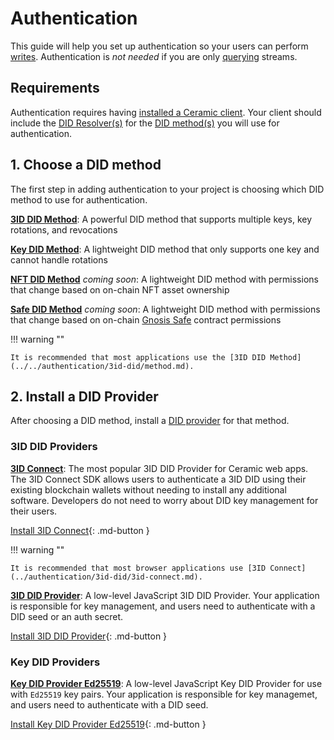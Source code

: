 # Authentication

This guide will help you set up authentication so your users can perform [writes](./writes.md). Authentication is *not needed* if you are only [querying](./queries.md) streams.

## **Requirements**
Authentication requires having [installed a Ceramic client](./installation.md). Your client should include the [DID Resolver(s)](../../learn/glossary.md#did-resolver) for the [DID method(s)](../../learn/glossary.md#did-methods) you will use for authentication.

## **1. Choose a DID method**
The first step in adding authentication to your project is choosing which DID method to use for authentication.

[**3ID DID Method**](../../authentication/3id-did/method.md): A powerful DID method that supports multiple keys, key rotations, and revocations

[**Key DID Method**](../../authentication/key-did/method.md): A lightweight DID method that only supports one key and cannot handle rotations

[**NFT DID Method**](../../authentication/nft-did/method.md) *coming soon*: A lightweight DID method with permissions that change based on on-chain NFT asset ownership

[**Safe DID Method**](../../authentication/safe-did/method.md) *coming soon*: A lightweight DID method with permissions that change based on on-chain [Gnosis Safe](https://gnosis-safe.io/) contract permissions

!!! warning ""

    It is recommended that most applications use the [3ID DID Method](../../authentication/3id-did/method.md).


## **2. Install a DID Provider**
After choosing a DID method, install a [DID provider](../../learn/glossary.md#did-providers) for that method.

### 3ID DID Providers

[**3ID Connect**](../../authentication/3id-did/3id-connect.md): The most popular 3ID DID Provider for Ceramic web apps. The 3ID Connect SDK allows users to authenticate a 3ID DID using their existing blockchain wallets without needing to install any additional software. Developers do not need to worry about DID key management for their users.

[Install 3ID Connect](../../authentication/3id-did/3id-connect.md){: .md-button }

!!! warning ""

    It is recommended that most browser applications use [3ID Connect](../authentication/3id-did/3id-connect.md).
    
    
[**3ID DID Provider**](../../authentication/3id-did/provider.md): A low-level JavaScript 3ID DID Provider. Your application is responsible for key management, and users need to authenticate with a DID seed or an auth secret.

[Install 3ID DID Provider](../../authentication/3id-did/provider.md){: .md-button }

### Key DID Providers

[**Key DID Provider Ed25519**](../../authentication/key-did/provider.md): A low-level JavaScript Key DID Provider for use with `Ed25519` key pairs. Your application is responsible for key managemet, and users need to authenticate with a DID seed.

[Install Key DID Provider Ed25519](../../authentication/key-did/provider.md){: .md-button }


</br>
</br>
</br>


